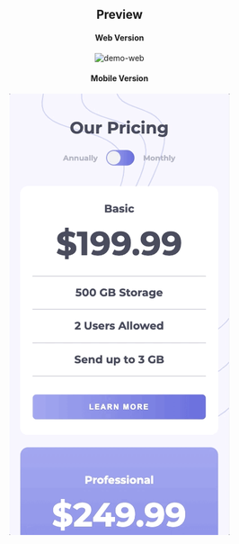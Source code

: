 
<div align="center" markdown="1"> 

## Preview 

</div>

<div align="center" markdown="1"> 

#### Web Version 

</div>

<div align="center">
    <img src="https://github.com/yuridapaz/FrontEndMentor/blob/master/FrontEndMentor-IMG-PREVIEW/pricing-component-with-toggle-web.gif" alt="demo-web">
</div>

<div align="center" markdown="1"> 

#### Mobile Version 

</div>

<div align="center">
    <img src="https://github.com/yuridapaz/FrontEndMentor/blob/master/FrontEndMentor-IMG-PREVIEW/pricing-component-with-toggle-mobile.gif" alt="demo-mobile">
</div>
